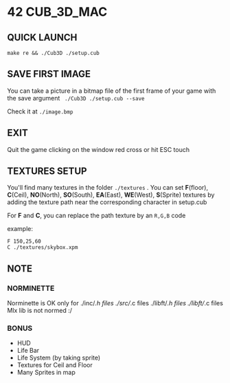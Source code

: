 # 42 CUB_3D_MAC

## QUICK LAUNCH

`` make re && ./Cub3D ./setup.cub ``

## SAVE FIRST IMAGE

You can take a picture in a bitmap file of the first frame of your game with the save argument
`` ./Cub3D ./setup.cub --save``

Check it at ``./image.bmp``

## EXIT
Quit the game clicking on the window red cross or hit ESC touch

## TEXTURES SETUP
You'll find many textures in the folder `./textures` .
You can set **F**(floor), **C**(Ceil), **NO**(North), **SO**(South), **EA**(East), **WE**(West), **S**(Sprite) textures
by adding the texture path near the corresponding character in setup.cub 

For **F** and **C**, you can replace the path texture by an `R,G,B` code

example:

```
F 150,25,60
C ./textures/skybox.xpm
```
## NOTE

### NORMINETTE

Norminette is OK only for
./inc/*.h files
./src/*.c files
./libft/*.h files
./libft/*.c files
Mlx lib is not normed :/

### BONUS

- HUD
- Life Bar
- Life System (by taking sprite)
- Textures for Ceil and Floor
- Many Sprites in map